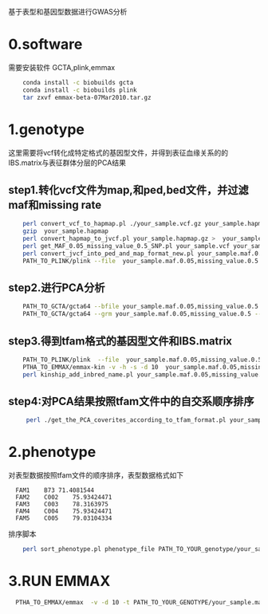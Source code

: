 基于表型和基因型数据进行GWAS分析

0.software
===
需要安装软件 GCTA,plink,emmax
```BASH
    conda install -c biobuilds gcta
    conda install -c biobuilds plink
    tar zxvf emmax-beta-07Mar2010.tar.gz
  ```
  
  1.genotype
  ===
  这里需要将vcf转化成特定格式的基因型文件，并得到表征血缘关系的的IBS.matrix与表征群体分层的PCA结果
  
  step1.转化vcf文件为map,和ped,bed文件，并过滤maf和missing rate
  ---
```BASH
    perl convert_vcf_to_hapmap.pl ./your_sample.vcf.gz your_sample.hapmap 
    gzip  your_sample.hapmap 
    perl convert_hapmap_to_jvcf.pl your_sample.hapmap.gz >  your_sample.jvcf
    perl get_MAF_0.05_missing_value_0.5_SNP.pl your_sample.vcf your_sample.maf.0.05,missing_value.0.5.jvcf
    perl convert_jvcf_into_ped_and_map_format_new.pl your_sample.maf.0.05,missing_value.0.5.jvcf your_sample.maf.0.05,missing_value.0.5.ped your_sample.maf.0.05,missing_value.0.5.map
    PATH_TO_PLINK/plink --file  your_sample.maf.0.05,missing_value.0.5 --map3 --missing-genotype 0 --make-bed --noweb --out  your_sample.maf.0.05,missing_value.0.5
 ```
step2.进行PCA分析
---
  
```BASH
    PATH_TO_GCTA/gcta64 --bfile your_sample.maf.0.05,missing_value.0.5 --autosome-num 10 --autosome --make-grm --out your_sample.maf.0.05,missing_value.0.5
    PATH_TO_GCTA/gcta64 --grm your_sample.maf.0.05,missing_value.0.5 --pca 20 --out  your_sample.maf.0.05,missing_value.0.5 
```
 
step3.得到tfam格式的基因型文件和IBS.matrix
---
```BASH
    PATH_TO_PLINK/plink  --file  your_sample.maf.0.05,missing_value.0.5  --map3 --noweb --missing-genotype 0 --recode12 --output-missing-genotype 0 --transpose --out  your_sample.maf.0.05,missing_value.0.5
    PTHA_TO_EMMAX/emmax-kin -v -h -s -d 10  your_sample.maf.0.05,missing_value.0.5
    perl kinship_add_inbred_name.pl your_sample.maf.0.05,missing_value.0.5.ped your_sample.maf.0.05,missing_value.0.5.hIBS.kinf > your_sample.maf.0.05,missing_value.0.5.kinship
 ```
step4:对PCA结果按照tfam文件中的自交系顺序排序
---
```BASH
     perl ./get_the_PCA_coverites_according_to_tfam_format.pl your_sample.maf.0.05,missing_value.0.5.eigenvec your_sample.maf.0.05,missing_value.0.5.tfam PCA.your_sample.maf.0.05,missing_value.0.5.tfam_order
```


2.phenotype
  ===
  对表型数据按照tfam文件的顺序排序，表型数据格式如下
  ```
    FAM1	B73	71.4081544
    FAM2	C002	75.93424471
    FAM3	C003	78.3163975
    FAM4	C004	75.93424471
    FAM5	C005	79.03104334
```
  排序脚本
```BASH
    perl sort_phenotype.pl phenotype_file PATH_TO_YOUR_genotype/your_sample.maf.0.05,missing_value.0.5.tfam phenotype_file_sorted
```

3.RUN EMMAX
  ===
```BASH
  PTHA_TO_EMMAX/emmax  -v -d 10 -t PATH_TO_YOUR_GENOTYPE/your_sample.maf.0.05,missing_value.0.5 -p PATH_TO_YOUR_PHENOTYPE/phenotype_file_sorted -c  PATH_TO_YOUR_GENOTYPE/PCA.your_sample.maf.0.05,missing_value.0.5.tfam_order  -k PATH_TO_YOUR_GENOTYPE/your_sample.maf.0.05,missing_value.0.5.hIBS.kinf  -o ./your_sample.GWAS_result
```

   

  
